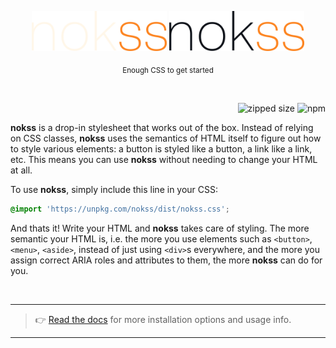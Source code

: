 <br><br>

<div align="center">

<img src="logo-dark.svg#gh-dark-mode-only" height="64px"/>
<img src="logo-light.svg#gh-light-mode-only" height="64px"/>

<sub>Enough CSS to get started</sub>

<br>

</div>

<div align="right">

![zipped size](https://img.shields.io/github/size/loreanvictor/nokss/nokss.css.br?branch=gh-pages&color=black&label=%20&style=flat-square)
![npm](https://img.shields.io/npm/v/nokss?label=%20&style=flat-square)

</div>

**nokss** is a drop-in stylesheet that works out of the box. Instead of relying on CSS classes, **nokss** uses the semantics of HTML itself to figure out how to style various elements: a button is styled like a button, a link like a link, etc. This means you can use **nokss** without needing to change your HTML at all.

To use **nokss**, simply include this line in your CSS:

```css
@import 'https://unpkg.com/nokss/dist/nokss.css';
```

And thats it! Write your HTML and **nokss** takes care of styling. The more semantic your HTML is, i.e. the more you use elements such as `<button>`, `<menu>`, `<aside>`, instead of just using `<div>`s everywhere, and the more you assign correct ARIA roles and attributes to them, the more **nokss** can do for you.

<br>

---

> 👉 [Read the docs](https://loreanvictor.github.io/nokss/) for more installation options and usage info.

---

<br>
